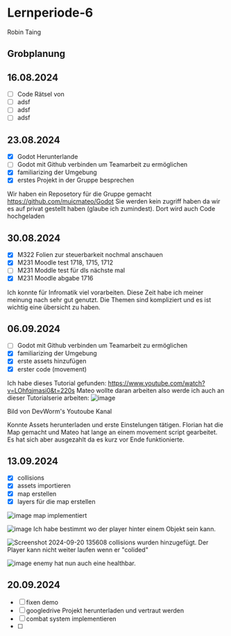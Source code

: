# Lernperiode-6

Robin Taing

## Grobplanung

## 16.08.2024
- [ ] Code Rätsel von
- [ ] adsf
- [ ] adsf
- [ ] adsf

## 23.08.2024
- [x] Godot Herunterlande
- [ ] Godot mit Github verbinden um Teamarbeit zu ermöglichen
- [x] familiarizing der Umgebung
- [x] erstes Projekt in der Gruppe besprechen

Wir haben ein Reposetory für die Gruppe gemacht https://github.com/muicmateo/Godot Sie werden kein zugriff haben da wir es auf privat gestellt haben (glaube ich zumindest). Dort wird auch Code hochgeladen

## 30.08.2024
- [x] M322 Folien zur steuerbarkeit nochmal anschauen
- [x] M231 Moodle test 1718, 1715, 1712
- [ ] M231 Moddle test für dls nächste mal
- [x] M231 Moodle abgabe 1716

Ich konnte für Infromatik viel vorarbeiten. Diese Zeit habe ich meiner meinung nach sehr gut genutzt. Die Themen sind kompliziert und es ist wichtig eine übersicht zu haben.

## 06.09.2024
- [ ] Godot mit Github verbinden um Teamarbeit zu ermöglichen
- [x] familiarizing der Umgebung
- [x] erste assets hinzufügen
- [x] erster code (movement)

Ich habe dieses Tutorial gefunden: https://www.youtube.com/watch?v=LOhfqjmasi0&t=220s 
Mateo wollte daran arbeiten also werde ich auch an dieser Tutorialserie arbeiten: ![image](https://github.com/user-attachments/assets/a66424c3-9305-4e05-9c65-6032e58a3b90)

Bild von DevWorm's Youtoube Kanal

Konnte Assets herunterladen und erste Einstelungen tätigen. Florian hat die Map gemacht und Mateo hat lange an einem movement script gearbeitet. Es hat sich aber ausgezahlt da es kurz vor Ende funktionierte.

## 13.09.2024 
- [x] collisions
- [x] assets importieren
- [x] map erstellen
- [x] layers für die map erstellen

![image](https://github.com/user-attachments/assets/f789bd50-bb45-4019-955c-2120f6411cdd)
map implementiert


![image](https://github.com/user-attachments/assets/59fdc909-83ca-4a2a-a0f7-b53fce996c46)
Ich habe bestimmt wo der player hinter einem Objekt sein kann.

![Screenshot 2024-09-20 135608](https://github.com/user-attachments/assets/718b9122-f07a-4e94-b123-ac112e35326a)
collisions wurden hinzugefügt. Der Player kann nicht weiter laufen wenn er "colided"

![image](https://github.com/user-attachments/assets/1972894e-8c34-49aa-835f-000bd7cc0b25)
enemy hat nun auch eine healthbar.

## 20.09.2024

- [ ] fixen demo
- [ ] googledrive Projekt herunterladen und vertraut werden
- [ ] combat system implementieren
- [ ] 








